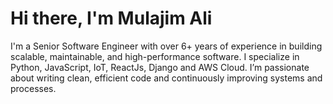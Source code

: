 # Hi there, I'm Mulajim Ali

I'm a Senior Software Engineer with over 6+ years of experience in building scalable, maintainable, and high-performance software. I specialize in Python, JavaScript, IoT, ReactJs, Django and AWS Cloud. I’m passionate about writing clean, efficient code and continuously improving systems and processes.
